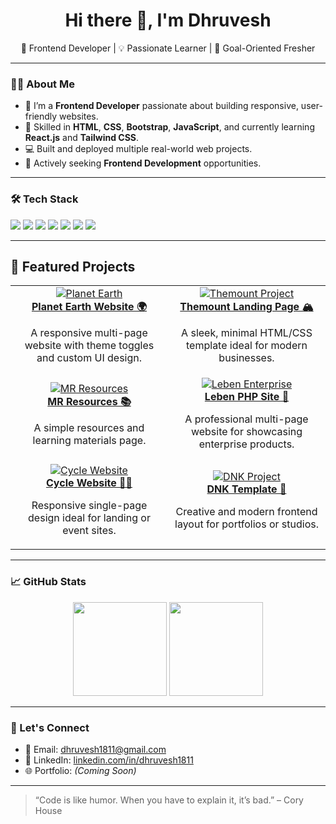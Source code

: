 <h1 align="center">Hi there 👋, I'm Dhruvesh</h1>

<p align="center">
  🚀 Frontend Developer | 💡 Passionate Learner | 🎯 Goal-Oriented Fresher
</p>

---

### 👨‍💻 About Me

- 🌱 I’m a **Frontend Developer** passionate about building responsive, user-friendly websites.
- 🔧 Skilled in **HTML**, **CSS**, **Bootstrap**, **JavaScript**, and currently learning **React.js** and **Tailwind CSS**.
- 💻 Built and deployed multiple real-world web projects.
- 🎯 Actively seeking **Frontend Development** opportunities.

---

### 🛠️ Tech Stack

<p>
  <img src="https://img.shields.io/badge/HTML5-E34F26?style=for-the-badge&logo=html5&logoColor=white"/>
  <img src="https://img.shields.io/badge/CSS3-1572B6?style=for-the-badge&logo=css3&logoColor=white"/>
  <img src="https://img.shields.io/badge/Bootstrap-563D7C?style=for-the-badge&logo=bootstrap&logoColor=white"/>
  <img src="https://img.shields.io/badge/JavaScript-F7DF1E?style=for-the-badge&logo=javascript&logoColor=black"/>
  <img src="https://img.shields.io/badge/React-61DAFB?style=for-the-badge&logo=react&logoColor=black"/>
  <img src="https://img.shields.io/badge/TailwindCSS-38B2AC?style=for-the-badge&logo=tailwind-css&logoColor=white"/>
  <img src="https://img.shields.io/badge/Git-F05032?style=for-the-badge&logo=git&logoColor=white"/>
</p>

---

## 🔭 Featured Projects

<table>
  <tr>
    <td align="center" width="50%">
      <a href="https://dhruvesh1811.github.io/earth/" target="_blank">
        <img src="https://via.placeholder.com/400x200.png?text=Planet+Earth+Project" alt="Planet Earth" />
        <br />
        <strong>Planet Earth Website 🌍</strong>
      </a>
      <p>A responsive multi-page website with theme toggles and custom UI design.</p>
    </td>
    <td align="center" width="50%">
      <a href="https://dhruvesh1811.github.io/Themount/" target="_blank">
        <img src="https://via.placeholder.com/400x200.png?text=Themount+Landing+Page" alt="Themount Project" />
        <br />
        <strong>Themount Landing Page 🏔️</strong>
      </a>
      <p>A sleek, minimal HTML/CSS template ideal for modern businesses.</p>
    </td>
  </tr>
  <tr>
    <td align="center" width="50%">
      <a href="https://dhruvesh1811.github.io/MR/resources.html" target="_blank">
        <img src="https://via.placeholder.com/400x200.png?text=MR+Resources+Page" alt="MR Resources" />
        <br />
        <strong>MR Resources 📚</strong>
      </a>
      <p>A simple resources and learning materials page.</p>
    </td>
    <td align="center" width="50%">
      <a href="https://dhruvesh1811.github.io/leben/" target="_blank">
        <img src="https://via.placeholder.com/400x200.png?text=Leben+Enterprise+Site" alt="Leben Enterprise" />
        <br />
        <strong>Leben PHP Site 💼</strong>
      </a>
      <p>A professional multi-page website for showcasing enterprise products.</p>
    </td>
  </tr>
  <tr>
    <td align="center" width="50%">
      <a href="https://dhruvesh1811.github.io/cycle/" target="_blank">
        <img src="https://via.placeholder.com/400x200.png?text=Cycle+Web+Template" alt="Cycle Website" />
        <br />
        <strong>Cycle Website 🚴‍♂️</strong>
      </a>
      <p>Responsive single-page design ideal for landing or event sites.</p>
    </td>
    <td align="center" width="50%">
      <a href="https://dhruvesh1811.github.io/DNK/" target="_blank">
        <img src="https://via.placeholder.com/400x200.png?text=DNK+Design+Template" alt="DNK Project" />
        <br />
        <strong>DNK Template 🎨</strong>
      </a>
      <p>Creative and modern frontend layout for portfolios or studios.</p>
    </td>
  </tr>
</table>

---

### 📈 GitHub Stats

<p align="center">
  <img src="https://github-readme-stats.vercel.app/api?username=dhruvesh1811&show_icons=true&theme=github_dark" height="150" />
  <img src="https://github-readme-streak-stats.herokuapp.com/?user=dhruvesh1811&theme=github-dark" height="150" />
</p>

---

### 🔗 Let's Connect

- 📧 Email: dhruvesh1811@gmail.com  
- 💼 LinkedIn: [linkedin.com/in/dhruvesh1811](https://www.linkedin.com/in/dhruvesh1811/)  
- 🌐 Portfolio: *(Coming Soon)*  

---

> “Code is like humor. When you have to explain it, it’s bad.” – Cory House
